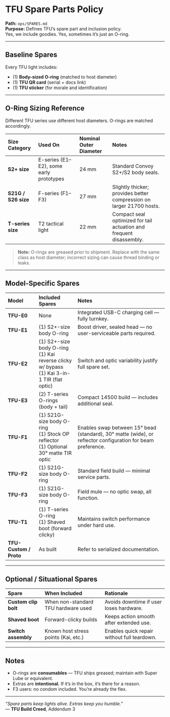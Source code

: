 # TFU Spare Parts Policy  
**Path:** `ops/SPARES.md`  
**Purpose:** Defines TFU’s spare part and inclusion policy.  
Yes, we include goodies. Yes, sometimes it’s just an O-ring.

---

## Baseline Spares

Every TFU light includes:
- (1) **Body-sized O-ring** (matched to host diameter)  
- (1) **TFU QR card** (serial + docs link)  
- (1) **TFU sticker** (for morale and identification)

---

## O-Ring Sizing Reference

Different TFU series use different host diameters. O-rings are matched accordingly.

| Size Category | Used On | Nominal Outer Diameter | Notes |
|:---------------|:--------|:------------------------|:------|
| **S2+ size** | E-series (E1–E2), some early prototypes | 24 mm | Standard Convoy S2+/S2 body seals. |
| **S21G / S26 size** | F-series (F1–F3) | 27 mm | Slightly thicker; provides better compression on larger 21700 hosts. |
| **T-series size** | T2 tactical light | 22 mm | Compact seal optimized for tail actuation and frequent disassembly. |

> **Note:** O-rings are greased prior to shipment. Replace with the same class as host diameter; incorrect sizing can cause thread binding or leaks.

---

## Model-Specific Spares

| Model | Included Spares | Notes |
|:------|:----------------|:------|
| **TFU-E0** | None | Integrated USB-C charging cell — fully turnkey. |
| **TFU-E1** | (1) S2+-size body O-ring | Boost driver, sealed head — no user-serviceable parts required. |
| **TFU-E2** | (1) S2+-size body O-ring<br>(1) Kai reverse clicky w/ bypass<br>(1) Kai 3-in-1 TIR (flat optic) | Switch and optic variability justify full spare set. |
| **TFU-E3** | (2) T-series O-rings (body + tail) | Compact 14500 build — includes additional seal. |
| **TFU-F1** | (1) S21G-size body O-ring<br>(1) Stock OP reflector<br>(1) Optional 30° matte TIR optic | Enables swap between 15° bead (standard), 30° matte (wide), or reflector configuration for beam preference. |
| **TFU-F2** | (1) S21G-size body O-ring | Standard field build — minimal service parts. |
| **TFU-F3** | (1) S21G-size body O-ring | Field mule — no optic swap, all function. |
| **TFU-T1** | (1) T-series O-ring<br>(1) Shaved boot (forward clicky) | Maintains switch performance under hard use. |
| **TFU-Custom / Proto** | As built | Refer to serialized documentation. |

---

## Optional / Situational Spares

| Spare | When Included | Rationale |
|:------|:---------------|:-----------|
| **Custom clip bolt** | When non-standard TFU hardware used | Avoids downtime if user loses hardware. |
| **Shaved boot** | Forward-clicky builds | Keeps action smooth after extended use. |
| **Switch assembly** | Known host stress points (Kai, etc.) | Enables quick repair without full teardown. |

---

## Notes  

- O-rings are **consumables** — TFU ships greased; maintain with Super Lube or equivalent.  
- Extras are **intentional.** If it’s in the box, it’s there for a reason.  
- F3 users: no condom included. You’re already the flex.  

---

*“Spare parts keep lights alive. Extras keep you humble.”*  
— **TFU Build Creed**, Addendum 3

